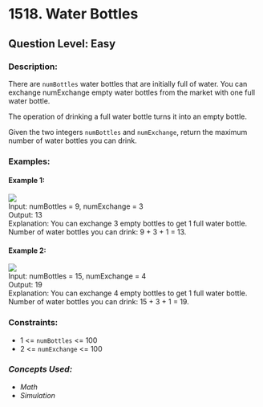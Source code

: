 # 1518. Water Bottles
## Question Level: Easy
### Description:
There are `numBottles` water bottles that are initially full of water. You can exchange numExchange empty water bottles from the market with one full water bottle.

The operation of drinking a full water bottle turns it into an empty bottle.

Given the two integers `numBottles` and `numExchange`, return the maximum number of water bottles you can drink.

### Examples:
#### Example 1:

<img src="https://assets.leetcode.com/uploads/2020/07/01/sample_1_1875.png"><br>
Input: numBottles = 9, numExchange = 3  
Output: 13  
Explanation: You can exchange 3 empty bottles to get 1 full water bottle.  
Number of water bottles you can drink: 9 + 3 + 1 = 13.  
#### Example 2:

<img src="https://assets.leetcode.com/uploads/2020/07/01/sample_2_1875.png"><br>
Input: numBottles = 15, numExchange = 4  
Output: 19  
Explanation: You can exchange 4 empty bottles to get 1 full water bottle.   
Number of water bottles you can drink: 15 + 3 + 1 = 19.  

### Constraints:

- 1 <= `numBottles` <= 100
- 2 <= `numExchange` <= 100

### <i>Concepts Used:
- Math
- Simulation</i>